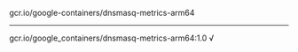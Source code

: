 gcr.io/google-containers/dnsmasq-metrics-arm64 

----
gcr.io/google_containers/dnsmasq-metrics-arm64:1.0 √

